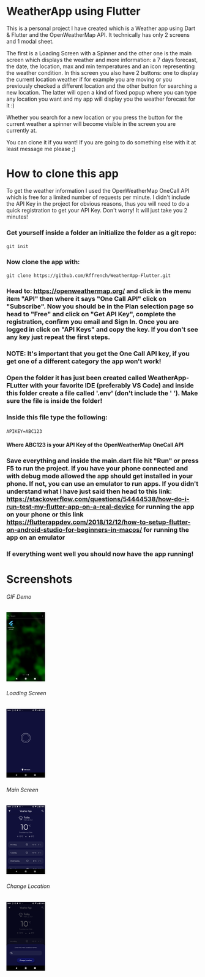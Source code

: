 # WeatherApp using Flutter
This is a personal project I have created which is a Weather app using Dart &amp; Flutter and the OpenWeatherMap API. It technically has only 2 screens and 1 modal sheet. 

The first is a Loading Screen with a Spinner and the other one is the main screen which displays the weather and more information: a 7 days forecast, the date, the location, max and min temperatures and an icon representing the weather condition. 
In this screen you also have 2 buttons: one to display the current location weather if for example you are moving or you previously checked a different location and the other button for searching a new location. The latter will open a kind of fixed popup where you can type any location you want and my app will display you the weather forecast for it :) 

Whether you search for a new location or you press the button for the current weather a spinner will become visible in the screen you are currently at.

You can clone it if you want! If you are going to do something else with it at least message me please ;)

# How to clone this app

To get the weather information I used the OpenWeatherMap OneCall API which is free for a limited number of requests per minute. I didn't include the API Key in the project for obvious reasons, thus you will need to do a quick registration to get your API Key. Don't worry! It will just take you 2 minutes!



### Get yourself inside a folder an initialize the folder as a git repo:
`git init`

### Now clone the app with:
`git clone https://github.com/Rffrench/WeatherApp-Flutter.git`

### Head to: https://openweathermap.org/ and click in the menu item "API" then where it says "One Call API" click on "Subscribe". Now you should be in the Plan selection page so head to "Free" and click on "Get API Key", complete the registration, confirm you email and Sign In. Once you are logged in click on "API Keys" and copy the key. If you don't see any key just repeat the first steps. 
### NOTE: It's important that you get the One Call API key, if you get one of a different category the app won't work!

### Open the folder it has just been created called WeatherApp-FLutter with your favorite IDE (preferably VS Code) and inside this folder create a file called '.env' (don't include the ' '). Make sure the file is inside the folder!

### Inside this file type the following:
`APIKEY=ABC123`
#### Where ABC123 is your API Key of the OpenWeatherMap OneCall API

### Save everything and inside the main.dart file hit "Run" or press F5 to run the project. If you have your phone connected and with debug mode allowed the app should get installed in your phone. If not, you can use an emulator to run apps. If you didn't understand what I have just said then head to this link: https://stackoverflow.com/questions/54444538/how-do-i-run-test-my-flutter-app-on-a-real-device for running the app on your phone or this link https://flutterappdev.com/2018/12/12/how-to-setup-flutter-on-android-studio-for-beginners-in-macos/ for running the app on an emulator

### If everything went well you should now have the app running!


# Screenshots

<div><h6>GIF Demo</h6>
<img src="https://github.com/Rffrench/WeatherApp-Flutter/blob/master/images/app-demo/weather-app-flutter.gif" width="20%"></div>
<div><h6>Loading Screen</h6>
<img src="https://github.com/Rffrench/WeatherApp-Flutter/blob/master/images/app-demo/loading-screen.png" width="20%"></div>
<div><h6>Main Screen</h6>
<img src="https://github.com/Rffrench/WeatherApp-Flutter/blob/master/images/app-demo/main-screen.png" width="20%"></div>
<div><h6>Change Location</h6>
<img src="https://github.com/Rffrench/WeatherApp-Flutter/blob/master/images/app-demo/change-location.png" width="20%"></div>

